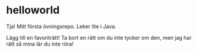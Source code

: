 # helloworld
Tja!
Mitt första övningsrepo. Leker lite i Java.

Lägg till en favoriträtt! Ta bort en rätt om du inte tycker om den,
men jag har rätt så mina lär du inte röra!
